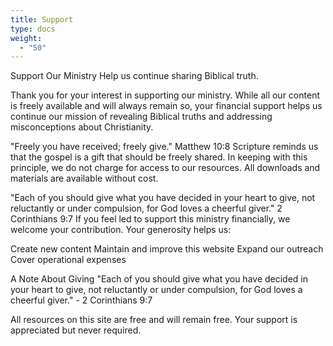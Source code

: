 ```yaml
---
title: Support
type: docs
weight:
  - "50"
---
```


Support Our Ministry
Help us continue sharing Biblical truth.

Thank you for your interest in supporting our ministry. While all our content is freely available and will always remain so, your financial support helps us continue our mission of revealing Biblical truths and addressing misconceptions about Christianity.

"Freely you have received; freely give." Matthew 10:8
Scripture reminds us that the gospel is a gift that should be freely shared. In keeping with this principle, we do not charge for access to our resources. All downloads and materials are available without cost.

"Each of you should give what you have decided in your heart to give, not reluctantly or under compulsion, for God loves a cheerful giver." 2 Corinthians 9:7
If you feel led to support this ministry financially, we welcome your contribution. Your generosity helps us:

Create new content
Maintain and improve this website
Expand our outreach
Cover operational expenses


A Note About Giving
"Each of you should give what you have decided in your heart to give, not reluctantly or under compulsion, for God loves a cheerful giver." - 2 Corinthians 9:7

All resources on this site are free and will remain free. Your support is appreciated but never required.